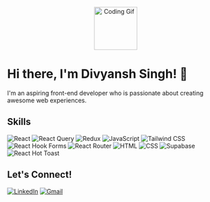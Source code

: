 <p align="center">
  <img src="https://mir-s3-cdn-cf.behance.net/project_modules/1400/f28b4022600593.58c272e374fa3.gif" height="100" alt="Coding Gif" />
</p>


# Hi there, I'm Divyansh Singh! 👋

I'm an aspiring front-end developer who is passionate about creating awesome web experiences.

## Skills
![React](https://img.shields.io/badge/-React-61DAFB?logo=react&logoColor=white&style=for-the-badge)
![React Query](https://img.shields.io/badge/-React%20Query-000000?logo=react-query&logoColor=white&style=for-the-badge)
![Redux](https://img.shields.io/badge/-Redux-764ABC?logo=redux&logoColor=white&style=for-the-badge)
![JavaScript](https://img.shields.io/badge/-JavaScript-F7DF1E?logo=javascript&logoColor=white&style=for-the-badge)
![Tailwind CSS](https://img.shields.io/badge/-Tailwind%20CSS-38B2AC?logo=tailwind-css&logoColor=white&style=for-the-badge)
![React Hook Forms](https://img.shields.io/badge/-React%20Hook%20Forms-20232A?style=for-the-badge)
![React Router](https://img.shields.io/badge/-React%20Router-CA4245?logo=react-router&logoColor=white&style=for-the-badge)
![HTML](https://img.shields.io/badge/-HTML5-E34F26?logo=html5&logoColor=white&style=for-the-badge)
![CSS](https://img.shields.io/badge/-CSS3-1572B6?logo=css3&logoColor=white&style=for-the-badge)
![Supabase](https://img.shields.io/badge/-Supabase-0056D2?logo=supabase&logoColor=white&style=for-the-badge)
![React Hot Toast](https://img.shields.io/badge/-React%20Hot%20Toast-FAB62B?style=for-the-badge)

## Let's Connect!
[![LinkedIn](https://img.shields.io/badge/-LinkedIn-0077B5?logo=linkedin&logoColor=white&style=for-the-badge)](https://www.linkedin.com/in/work-divyansh-singh?utm_source=share&utm_campaign=share_via&utm_content=profile&utm_medium=android_app)
[![Gmail](https://img.shields.io/badge/-Gmail-D14836?logo=gmail&logoColor=white&style=for-the-badge)](mailto:work.divyanshsingh@gmail.com)


